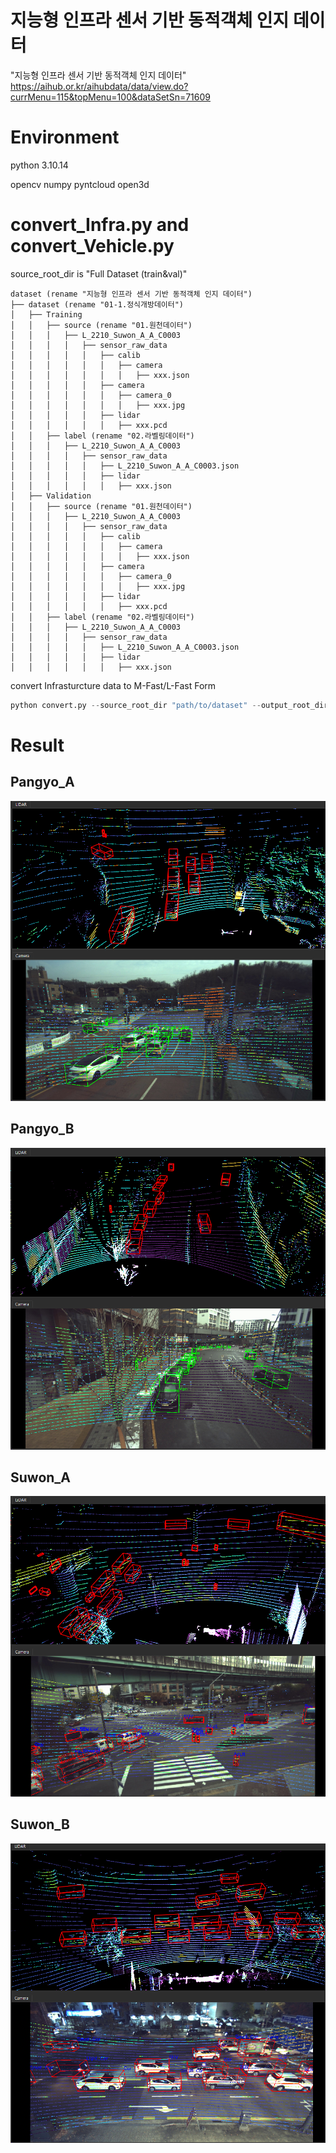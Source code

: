 # 지능형 인프라 센서 기반 동적객체 인지 데이터
"지능형 인프라 센서 기반 동적객체 인지 데이터"
https://aihub.or.kr/aihubdata/data/view.do?currMenu=115&topMenu=100&dataSetSn=71609

# Environment
python 3.10.14

opencv
numpy
pyntcloud
open3d

# convert_Infra.py and convert_Vehicle.py

source_root_dir is "Full Dataset (train&val)"

```
dataset (rename "지능형 인프라 센서 기반 동적객체 인지 데이터")
├── dataset (rename "01-1.정식개방데이터")
│   ├── Training
│   │   ├── source (rename "01.원천데이터")
│   │   │   ├── L_2210_Suwon_A_A_C0003
│   │   │   │   ├── sensor_raw_data
│   │   │   │   │   ├── calib
│   │   │   │   │   │   ├── camera
│   │   │   │   │   │   │   ├── xxx.json
│   │   │   │   │   ├── camera
│   │   │   │   │   │   ├── camera_0
│   │   │   │   │   │   │   ├── xxx.jpg
│   │   │   │   │   ├── lidar
│   │   │   │   │   │   ├── xxx.pcd
│   │   ├── label (rename "02.라벨링데이터")
│   │   │   ├── L_2210_Suwon_A_A_C0003
│   │   │   │   ├── sensor_raw_data
│   │   │   │   │   ├── L_2210_Suwon_A_A_C0003.json
│   │   │   │   │   ├── lidar
│   │   │   │   │   │   ├── xxx.json
│   ├── Validation
│   │   ├── source (rename "01.원천데이터")
│   │   │   ├── L_2210_Suwon_A_A_C0003
│   │   │   │   ├── sensor_raw_data
│   │   │   │   │   ├── calib
│   │   │   │   │   │   ├── camera
│   │   │   │   │   │   │   ├── xxx.json
│   │   │   │   │   ├── camera
│   │   │   │   │   │   ├── camera_0
│   │   │   │   │   │   │   ├── xxx.jpg
│   │   │   │   │   ├── lidar
│   │   │   │   │   │   ├── xxx.pcd
│   │   ├── label (rename "02.라벨링데이터")
│   │   │   ├── L_2210_Suwon_A_A_C0003
│   │   │   │   ├── sensor_raw_data
│   │   │   │   │   ├── L_2210_Suwon_A_A_C0003.json
│   │   │   │   │   ├── lidar
│   │   │   │   │   │   ├── xxx.json

```

convert Infrasturcture data to M-Fast/L-Fast Form

```python
python convert.py --source_root_dir "path/to/dataset" --output_root_dir "path/to/output"
```

# Result

## Pangyo_A

![Pangyo_A](Pangyo_A.png)

## Pangyo_B

![Pangyo_B](Pangyo_B.png)

## Suwon_A

![Suwon_A](Suwon_A.png)

## Suwon_B

![Suwon_B](Suwon_B.png)